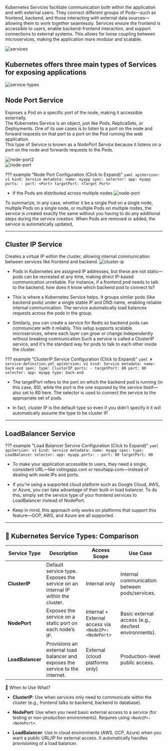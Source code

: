   Kubernetes Services facilitate communication both within the application and with external users. They connect different groups of Pods—such as frontend, backend, and those interacting with external data sources—allowing them to work together seamlessly. Services ensure the frontend is accessible to users, enable backend-frontend interaction, and support connections to external systems. This allows for loose coupling between microservices, making the application more modular and scalable.

![services](../assets/services.png)


## Kubernetes offers three main types of Services for exposing applications

![service-types](../assets/service-types.png)

## **Node Port Service**
Exposes a Pod on a specific port of the node, making it accessible externally.  
  The Kubernetes Service is an object, just like Pods, ReplicaSets, or Deployments. One of its use cases is to listen to a port on the node and forward requests on that port to a port on the Pod running the web application.  
  This type of Service is known as a *NodePort Service* because it listens on a port on the node and forwards requests to the Pods.

  ![node-port2](../assets/node-port2.png)  
  ![node-port](../assets/node-port.png)

??? example "Node Port Configuration (Click to Expand)"
      ```yaml
      apiVersion: v1
      kind: Service
      metadata:
        name: myapp
      spec:
        selector:
          app: myapp
        ports:
        - port: <Port>
          targetPort: <Target Port>
      ```

- If the Pods are distributed across multiple nodes
![node-port](../assets/node-port3.png) 

To summarize, in any case, whether it be a single Pod on a single node, multiple Pods on a single node, or multiple Pods on multiple nodes, the service is created exactly the same without you having to do any additional steps during the service creation. When Pods are removed or added, the service is automatically updated,
        
----------------------------------------------------------------


## **Cluster IP Service**
Creates a virtual IP within the cluster, allowing internal communication between services like frontend and backend.
![cluster-ip](../assets/cluster-ip.png) 

- Pods in Kubernetes are assigned IP addresses, but these are not static—pods can be recreated at any time, making direct IP-based communication unreliable. For instance, if a frontend pod needs to talk to the backend, how does it know which backend pod to connect to?

- This is where a Kubernetes Service helps. It groups similar pods (like backend pods) under a single stable IP and DNS name, enabling reliable internal communication. The service automatically load balances requests across the pods in the group.

- Similarly, you can create a service for Redis so backend pods can communicate with it reliably. This setup supports scalable microservices, where each layer can grow or change independently without breaking communication.Such a service is called a ClusterIP service, and it's the standard way for pods to talk to each other inside the cluster.

??? example "ClusterIP Service Configuration (Click to Expand)"
    ```yaml
    # service-definition.yml
    apiVersion: v1
    kind: Service
    metadata:
      name: back-end
    spec:
      type: ClusterIP
      ports:
        - targetPort: 80
          port: 80
      selector:
        app: myapp
        type: back-end
    ```

- The targetPort refers to the port on which the backend pod is running (in this case, 80), while the port is the one exposed by the service itself—also set to 80 here. The selector is used to connect the service to the appropriate set of pods.


- In fact, cluster IP is the default type so even if you didn't specify it it will automatically assume the type to be cluster IP.



----------------------------------------------------------------

## **LoadBalancer Service**
 
??? example "Load Balancer Servive Configuration (Click to Expand)"
    ```yaml
    apiVersion: v1
    kind: Service
    metadata:
      name: myapp
    spec:
      type: LoadBalancer
      selector:
        app: myapp
      ports:
        - port: 80
          targetPort: 80
    ```


- To make your application accessible to users, they need a single, consistent URL—like votingapp.com or resultapp.com—instead of dealing with node IPs and ports.

- If you're using a supported cloud platform such as Google Cloud, AWS, or Azure, you can take advantage of their built-in load balancer.
To do this, simply set the service type of your frontend services to LoadBalancer instead of NodePort.

- Keep in mind, this approach only works on platforms that support this feature—GCP, AWS, and Azure are all supported.

----------------------------------------------------------------

## 🔁 Kubernetes Service Types: Comparison

| Service Type     | Description                                                                  | Access Scope              | Use Case                                        |
|------------------|------------------------------------------------------------------------------|---------------------------|-------------------------------------------------|
| **ClusterIP**     | Default service type. Exposes the service on an internal IP within the cluster. | Internal only              | Internal communication between pods/services.   |
| **NodePort**      | Exposes the service on a static port on each node’s IP.                     | Internal + External access via `<NodeIP>:<NodePort>` | Basic external access (e.g., dev/test environments). |
| **LoadBalancer**  | Provisions an external load balancer and exposes the service to the internet. | External (cloud platforms only) | Production-level public access.                |




🧠 When to Use What?

- **ClusterIP**:
Use when services only need to communicate within the cluster (e.g., frontend talks to backend, backend to database).

- **NodePort**:
Use when you need basic external access to a service (for testing or non-production environments). Requires using `<NodeIP>:<NodePort>`.

- **LoadBalancer**:
Use in cloud environments (AWS, GCP, Azure) when you want a public URL/IP for external access. It automatically handles provisioning of a load balancer.
